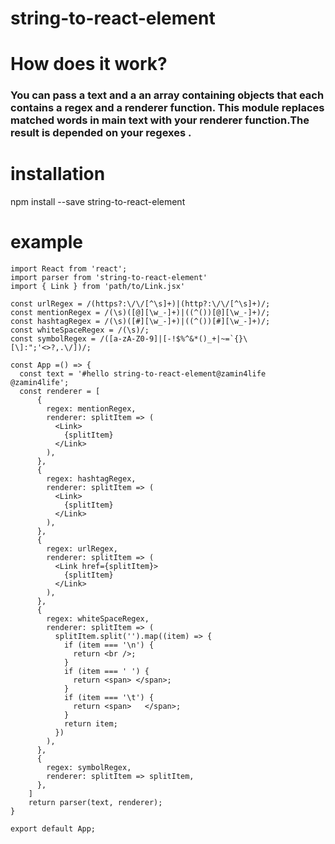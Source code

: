 # string-to-react-element 

# How does it work? 
### You can pass a text and a an array containing objects that each contains a regex and a renderer function. This module replaces matched words in main text with your renderer function.The result is depended on your regexes .

# installation

npm install --save string-to-react-element

# example

```
import React from 'react';
import parser from 'string-to-react-element'
import { Link } from 'path/to/Link.jsx'

const urlRegex = /(https?:\/\/[^\s]+)|(http?:\/\/[^\s]+)/;
const mentionRegex = /(\s)([@][\w_-]+)|((^())[@][\w_-]+)/;
const hashtagRegex = /(\s)([#][\w_-]+)|((^())[#][\w_-]+)/;
const whiteSpaceRegex = /(\s)/;
const symbolRegex = /([a-zA-Z0-9]|[-!$%^&*()_+|~=`{}\[\]:";'<>?,.\/])/;

const App =() => {
  const text = '#hello string-to-react-element@zamin4life @zamin4life';
  const renderer = [
      {
        regex: mentionRegex,
        renderer: splitItem => (
          <Link>
            {splitItem}
          </Link>
        ),
      },
      {
        regex: hashtagRegex,
        renderer: splitItem => (
          <Link>
            {splitItem}
          </Link>
        ),
      },
      {
        regex: urlRegex,
        renderer: splitItem => (
          <Link href={splitItem}>
            {splitItem}
          </Link>
        ),
      },
      {
        regex: whiteSpaceRegex,
        renderer: splitItem => (
          splitItem.split('').map((item) => {
            if (item === '\n') {
              return <br />;
            }
            if (item === ' ') {
              return <span> </span>;
            }
            if (item === '\t') {
              return <span>   </span>;
            }
            return item;
          })
        ),
      },
      {
        regex: symbolRegex,
        renderer: splitItem => splitItem,
      },
    ]
    return parser(text, renderer);
}

export default App;
```
